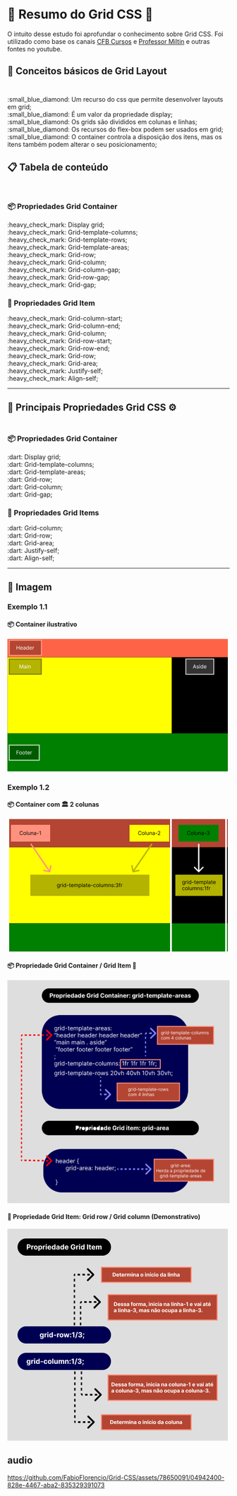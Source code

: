 # :dart: Resumo do Grid CSS :dart:

<p>
    O intuito desse estudo foi aprofundar o conhecimento sobre Grid CSS. Foi utilizado como base os canais <a href="https://www.youtube.com/playlist?list=PLx4x_zx8csUjBWkYq0VZBENH2K1siCmN6">CFB Cursos</a> e <a href="https://www.youtube.com/playlist?list=PLXpJXj3bxppwq0wURjzqd8U1jLyHDz45d">Professor Miltin</a> e outras fontes no youtube.
</p>

## :ledger: Conceitos básicos de Grid Layout <br><br>

<p>
    :small_blue_diamond: Um recurso do css que permite desenvolver layouts em grid;<br>
    :small_blue_diamond: É um valor da propriedade display;<br>
    :small_blue_diamond: Os grids são divididos em colunas e linhas;<br>
    :small_blue_diamond: Os recursos do flex-box podem ser usados em grid;<br>
    :small_blue_diamond: O container controla a disposição dos itens, mas os itens também podem alterar o seu posicionamento;
</p>

## :clipboard: Tabela de conteúdo
<br>

### :package: Propriedades Grid Container
<p>
    :heavy_check_mark: Display grid;<br>
    :heavy_check_mark: Grid-template-columns;<br>
    :heavy_check_mark: Grid-template-rows;<br>    
    :heavy_check_mark: Grid-template-areas;<br>    
    :heavy_check_mark: Grid-row;<br>
    :heavy_check_mark: Grid-column;<br>    
    :heavy_check_mark: Grid-column-gap;<br>
    :heavy_check_mark: Grid-row-gap;<br>
    :heavy_check_mark: Grid-gap;<br>
</p>

### :pencil: Propriedades Grid Item
<p> 
    :heavy_check_mark: Grid-column-start;<br>   
    :heavy_check_mark: Grid-column-end;<br>
    :heavy_check_mark: Grid-column;<br>
    :heavy_check_mark: Grid-row-start;<br>   
    :heavy_check_mark: Grid-row-end;<br>
    :heavy_check_mark: Grid-row;<br>
    :heavy_check_mark: Grid-area;<br> 
    :heavy_check_mark: Justify-self;<br> 
    :heavy_check_mark: Align-self;<br> 
</p>

---

## :toolbox: Principais Propriedades Grid CSS :gear: <br><br>

### :package: Propriedades Grid Container

<p>
    :dart: Display grid;<br>
    :dart: Grid-template-columns;<br>       
    :dart: Grid-template-areas;<br>    
    :dart: Grid-row;<br>
    :dart: Grid-column;<br>
    :dart: Grid-gap;<br>        
</p>

### :pencil: Propriedades Grid Items

<p>     
    :dart: Grid-column;<br>    
    :dart: Grid-row;<br>
    :dart: Grid-area;<br> 
    :dart: Justify-self;<br> 
    :dart: Align-self;<br> 
</p>  

---

## :art: Imagem 

### Exemplo 1.1
#### :package: Container ilustrativo

<img alt="container" src="../01-aula/img/img-01-aula-1.1-ex.png">

### Exemplo 1.2

#### :package: Container com :classical_building: 2 colunas

<img alt="container grid com 2 colunas" src="../01-aula/img/img-01-aula-1.1.1-ex.png">

#### :package: Propriedade Grid Container / Grid Item :pencil:

<img alt="container" src="../01-aula/img/img-ex-7.1.png">

#### :pencil: Propriedade Grid Item: Grid row / Grid column (Demonstrativo)

<img alt="container" src="../01-aula/img/img-ex-4.2.png">

## audio

https://github.com/FabioFlorencio/Grid-CSS/assets/78650091/04942400-828e-4467-aba2-835329391073



